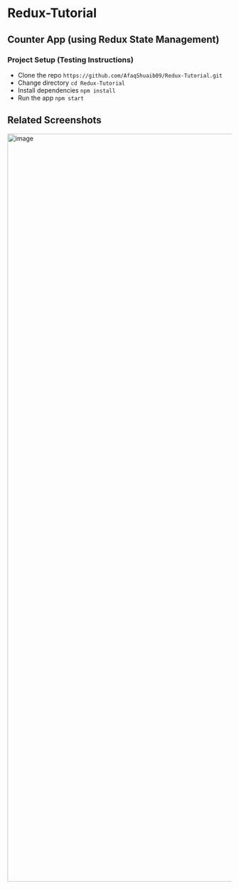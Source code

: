 # Redux-Tutorial

## Counter App (using Redux State Management)

### Project Setup (Testing Instructions)

- Clone the repo `https://github.com/AfaqShuaib09/Redux-Tutorial.git`
- Change directory `cd Redux-Tutorial`
- Install dependencies `npm install`
- Run the app `npm start`

## Related Screenshots

<img width="1680" alt="image" src="https://user-images.githubusercontent.com/78806673/189631743-397df95c-b1bd-4717-8238-1029565cf95a.png">
